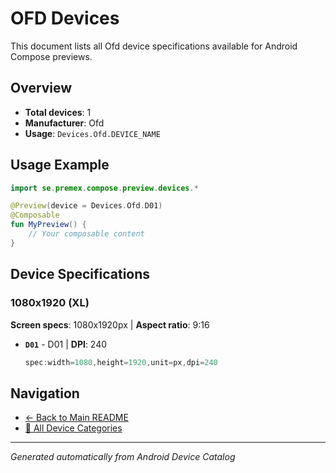 # OFD Devices

This document lists all Ofd device specifications available for Android Compose previews.

## Overview

- **Total devices**: 1
- **Manufacturer**: Ofd
- **Usage**: `Devices.Ofd.DEVICE_NAME`

## Usage Example

```kotlin
import se.premex.compose.preview.devices.*

@Preview(device = Devices.Ofd.D01)
@Composable
fun MyPreview() {
    // Your composable content
}
```

## Device Specifications

### 1080x1920 (XL)

**Screen specs**: 1080x1920px | **Aspect ratio**: 9:16

- **`D01`** - D01 | **DPI**: 240
  ```kotlin
  spec:width=1080,height=1920,unit=px,dpi=240
  ```

## Navigation

- [← Back to Main README](../../README.md)
- [📱 All Device Categories](../README.md)

---
*Generated automatically from Android Device Catalog*
